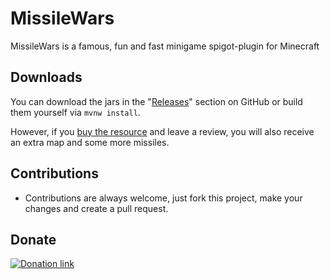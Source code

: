 # MissileWars
MissileWars is a famous, fun and fast minigame spigot-plugin for Minecraft

## Downloads
You can download the jars in the "[Releases](https://github.com/Butzlabben/missilewars/releases)" section on GitHub or build them yourself via `mvnw install`.

However, if you [buy the resource](https://www.spigotmc.org/resources/62947/
) and leave a review, you will also receive an extra map and some more missiles.

## Contributions
- Contributions are always welcome, just fork this project, make your changes and create a pull request.

## Donate
[![Donation link](https://www.paypalobjects.com/en_US/DK/i/btn/btn_donateCC_LG.gif)](https://www.paypal.com/cgi-bin/webscr?cmd=_donations&business=naegele_daniel%40web.de&currency_code=EUR&source=url)
